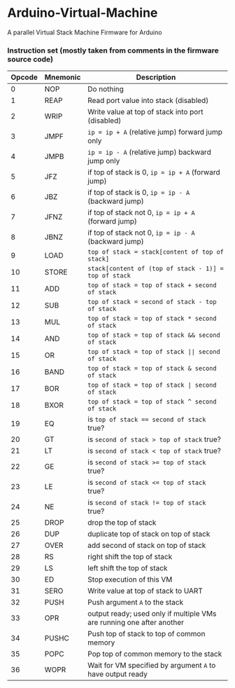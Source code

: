 Arduino-Virtual-Machine
=======================

A parallel Virtual Stack Machine Firmware for Arduino

### Instruction set (mostly taken from comments in the firmware source code)
| Opcode | Mnemonic | Description                                                           |
|--------|----------|-----------------------------------------------------------------------|
| 0      | NOP      | Do nothing                                                            |
| 1      | REAP     | Read port value into stack (disabled)                                 |
| 2      | WRIP     | Write value at top of stack into port (disabled)                      |
| 3      | JMPF     | `ip = ip + A` (relative jump) forward jump only                       |
| 4      | JMPB     | `ip = ip - A` (relative jump) backward jump only                      |
| 5      | JFZ      | if top of stack is 0, `ip = ip + A` (forward jump)                    |
| 6      | JBZ      | if top of stack is 0, `ip = ip - A` (backward jump)                   |
| 7      | JFNZ     | if top of stack not 0, `ip = ip + A` (forward jump)                   |
| 8      | JBNZ     | if top of stack not 0, `ip = ip - A` (backward jump)                  |
| 9      | LOAD     | `top of stack = stack[content of top of stack]`                       |
| 10     | STORE    | `stack[content of (top of stack - 1)] = top of stack`                 |
| 11     | ADD      | `top of stack = top of stack + second of stack`                       |
| 12     | SUB      | `top of stack = second of stack - top of stack`                       |
| 13     | MUL      | `top of stack = top of stack * second of stack`                       |
| 14     | AND      | `top of stack = top of stack && second of stack`                      |
| 15     | OR       | `top of stack = top of stack \|\| second of stack`                    |
| 16     | BAND     | `top of stack = top of stack & second of stack`                       |
| 17     | BOR      | `top of stack = top of stack \| second of stack`                      |
| 18     | BXOR     | `top of stack = top of stack ^ second of stack`                       |
| 19     | EQ       | is `top of stack == second of stack` true?                            |
| 20     | GT       | is `second of stack > top of stack` true?                             |
| 21     | LT       | is `second of stack < top of stack` true?                             |
| 22     | GE       | is `second of stack >= top of stack` true?                            |
| 23     | LE       | is `second of stack <= top of stack` true?                            |
| 24     | NE       | is `second of stack != top of stack` true?                            |
| 25     | DROP     | drop the top of stack                                                 |
| 26     | DUP      | duplicate top of stack on top of stack                                |
| 27     | OVER     | add second of stack on top of stack                                   |
| 28     | RS       | right shift the top of stack                                          |
| 29     | LS       | left shift the top of stack                                           |
| 30     | ED       | Stop execution of this VM                                             |
| 31     | SERO     | Write value at top of stack to UART                                   |
| 32     | PUSH     | Push argument `A` to the stack                                        |
| 33     | OPR      | output ready; used only if multiple VMs are running one after another |
| 34     | PUSHC    | Push top of stack to top of common memory                             |
| 35     | POPC     | Pop top of common memory to the stack                                 |
| 36     | WOPR     | Wait for VM specified by argument `A` to have output ready            |
